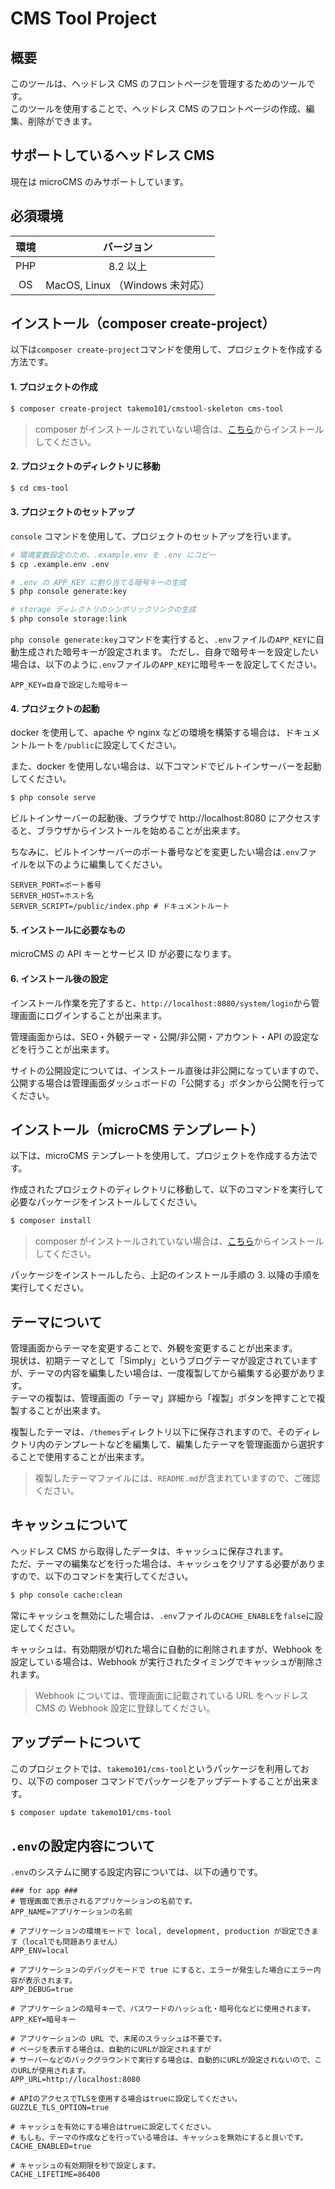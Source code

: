 # CMS Tool Project

## 概要

このツールは、ヘッドレス CMS のフロントページを管理するためのツールです。  
このツールを使用することで、ヘッドレス CMS のフロントページの作成、編集、削除ができます。

## サポートしているヘッドレス CMS

現在は microCMS のみサポートしています。

## 必須環境

| 環境 |           バージョン            |
| :--: | :-----------------------------: |
| PHP  |            8.2 以上             |
|  OS  | MacOS, Linux （Windows 未対応） |

## インストール（composer create-project）

以下は`composer create-project`コマンドを使用して、プロジェクトを作成する方法です。

#### 1. プロジェクトの作成

```bash
$ composer create-project takemo101/cmstool-skeleton cms-tool
```

> composer がインストールされていない場合は、[こちら](https://getcomposer.org/download/)からインストールしてください。

#### 2. プロジェクトのディレクトリに移動

```bash
$ cd cms-tool
```

#### 3. プロジェクトのセットアップ

`console` コマンドを使用して、プロジェクトのセットアップを行います。

```bash
# 環境変数設定のため、.example.env を .env にコピー
$ cp .example.env .env

# .env の APP_KEY に割り当てる暗号キーの生成
$ php console generate:key

# storage ディレクトリのシンボリックリンクの生成
$ php console storage:link
```

`php console generate:key`コマンドを実行すると、`.env`ファイルの`APP_KEY`に自動生成された暗号キーが設定されます。
ただし、自身で暗号キーを設定したい場合は、以下のように`.env`ファイルの`APP_KEY`に暗号キーを設定してください。

```dotenv
APP_KEY=自身で設定した暗号キー
```

#### 4. プロジェクトの起動

docker を使用して、apache や nginx などの環境を構築する場合は、ドキュメントルートを`/public`に設定してください。

また、docker を使用しない場合は、以下コマンドでビルトインサーバーを起動してください。

```bash
$ php console serve
```

ビルトインサーバーの起動後、ブラウザで http://localhost:8080 にアクセスすると、ブラウザからインストールを始めることが出来ます。

ちなみに、ビルトインサーバーのポート番号などを変更したい場合は`.env`ファイルを以下のように編集してください。

```dotenv
SERVER_PORT=ポート番号
SERVER_HOST=ホスト名
SERVER_SCRIPT=/public/index.php # ドキュメントルート
```

#### 5. インストールに必要なもの

microCMS の API キーとサービス ID が必要になります。

#### 6. インストール後の設定

インストール作業を完了すると、`http://localhost:8080/system/login`から管理画面にログインすることが出来ます。

管理画面からは、SEO・外観テーマ・公開/非公開・アカウント・API の設定などを行うことが出来ます。

サイトの公開設定については、インストール直後は非公開になっていますので、公開する場合は管理画面ダッシュボードの「公開する」ボタンから公開を行ってください。

## インストール（microCMS テンプレート）

以下は、microCMS テンプレートを使用して、プロジェクトを作成する方法です。

作成されたプロジェクトのディレクトリに移動して、以下のコマンドを実行して必要なパッケージをインストールしてください。

```bash
$ composer install
```

> composer がインストールされていない場合は、[こちら](https://getcomposer.org/download/)からインストールしてください。

パッケージをインストールしたら、上記のインストール手順の 3. 以降の手順を実行してください。

## テーマについて

管理画面からテーマを変更することで、外観を変更することが出来ます。  
現状は、初期テーマとして「Simply」というブログテーマが設定されていますが、テーマの内容を編集したい場合は、一度複製してから編集する必要があります。  
テーマの複製は、管理画面の「テーマ」詳細から「複製」ボタンを押すことで複製することが出来ます。

複製したテーマは、`/themes`ディレクトリ以下に保存されますので、そのディレクトリ内のテンプレートなどを編集して、編集したテーマを管理画面から選択することで使用することが出来ます。

> 複製したテーマファイルには、`README.md`が含まれていますので、ご確認ください。

## キャッシュについて

ヘッドレス CMS から取得したデータは、キャッシュに保存されます。  
ただ、テーマの編集などを行った場合は、キャッシュをクリアする必要がありますので、以下のコマンドを実行してください。

```bash
$ php console cache:clean
```

常にキャッシュを無効にした場合は、`.env`ファイルの`CACHE_ENABLE`を`false`に設定してください。

キャッシュは、有効期限が切れた場合に自動的に削除されますが、Webhook を設定している場合は、Webhook が実行されたタイミングでキャッシュが削除されます。

> Webhook については、管理画面に記載されている URL をヘッドレス CMS の Webhook 設定に登録してください。

## アップデートについて

このプロジェクトでは、`takemo101/cms-tool`というパッケージを利用しており、以下の composer コマンドでパッケージをアップデートすることが出来ます。

```bash
$ composer update takemo101/cms-tool
```

## `.env`の設定内容について

`.env`のシステムに関する設定内容については、以下の通りです。

```dotenv
### for app ###
# 管理画面で表示されるアプリケーションの名前です。
APP_NAME=アプリケーションの名前

# アプリケーションの環境モードで local, development, production が設定できます（localでも問題ありません）
APP_ENV=local

# アプリケーションのデバッグモードで true にすると、エラーが発生した場合にエラー内容が表示されます。
APP_DEBUG=true

# アプリケーションの暗号キーで、パスワードのハッシュ化・暗号化などに使用されます。
APP_KEY=暗号キー

# アプリケーションの URL で、末尾のスラッシュは不要です。
# ページを表示する場合は、自動的にURLが設定されますが
# サーバーなどのバックグラウンドで実行する場合は、自動的にURLが設定されないので、このURLが使用されます。
APP_URL=http://localhost:8080

# APIのアクセスでTLSを使用する場合はtrueに設定してください。
GUZZLE_TLS_OPTION=true

# キャッシュを有効にする場合はtrueに設定してください。
# もしも、テーマの作成などを行っている場合は、キャッシュを無効にすると良いです。
CACHE_ENABLED=true

# キャッシュの有効期限を秒で設定します。
CACHE_LIFETIME=86400
```
